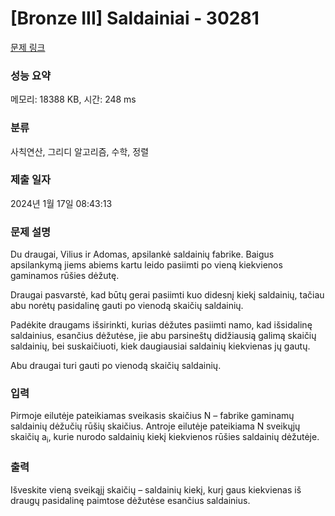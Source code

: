 # [Bronze III] Saldainiai - 30281 

[문제 링크](https://www.acmicpc.net/problem/30281) 

### 성능 요약

메모리: 18388 KB, 시간: 248 ms

### 분류

사칙연산, 그리디 알고리즘, 수학, 정렬

### 제출 일자

2024년 1월 17일 08:43:13

### 문제 설명

<p>Du draugai, Vilius ir Adomas, apsilankė saldainių fabrike. Baigus apsilankymą jiems abiems kartu leido pasiimti po vieną kiekvienos gaminamos rūšies dėžutę.</p>

<p>Draugai pasvarstė, kad būtų gerai pasiimti kuo didesnį kiekį saldainių, tačiau abu norėtų pasidalinę gauti po vienodą skaičių saldainių.</p>

<p>Padėkite draugams išsirinkti, kurias dėžutes pasiimti namo, kad išsidalinę saldainius, esančius dėžutėse, jie abu parsineštų didžiausią galimą skaičių saldainių, bei suskaičiuoti, kiek daugiausiai saldainių kiekvienas jų gautų.</p>

<p>Abu draugai turi gauti po vienodą skaičių saldainių.</p>

### 입력 

 <p>Pirmoje eilutėje pateikiamas sveikasis skaičius N – fabrike gaminamų saldainių dėžučių rūšių skaičius. Antroje eilutėje pateikiama N sveikųjų skaičių a<sub>i</sub>, kurie nurodo saldainių kiekį kiekvienos rūšies saldainių dėžutėje.</p>

### 출력 

 <p>Išveskite vieną sveikąjį skaičių – saldainių kiekį, kurį gaus kiekvienas iš draugų pasidalinę paimtose dėžutėse esančius saldainius.</p>

